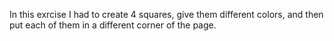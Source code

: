 In this exrcise I had to create 4 squares, give them different colors, and then put each of them in a different corner of the page.
